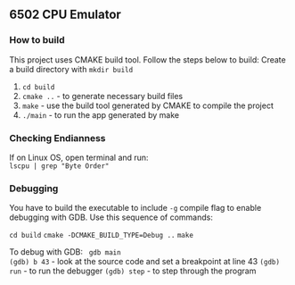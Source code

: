 ## 6502 CPU Emulator

### How to build 
This project uses CMAKE build tool. Follow the steps below to build:
Create a build directory with ``` mkdir build ```

1. ``` cd build ```
2. ``` cmake .. ``` - to generate necessary build files
3. ``` make ``` - use the build tool generated by CMAKE to compile the project 
4. ``` ./main ``` - to run the app generated by make

### Checking Endianness
If on Linux OS, open terminal and run:  
```lscpu | grep "Byte Order"```

### Debugging

You have to build the executable to include ``` -g ``` compile flag to enable debugging with GDB. Use this sequence of
 commands:

``` cd build ```
``` cmake -DCMAKE_BUILD_TYPE=Debug .. ```
``` make ```

To debug with GDB:
``` gdb main```  
```(gdb) b 43``` - look at the source code and set a breakpoint at line 43
``` (gdb) run ``` - to run the debugger
``` (gdb) step ``` - to step through the program 


